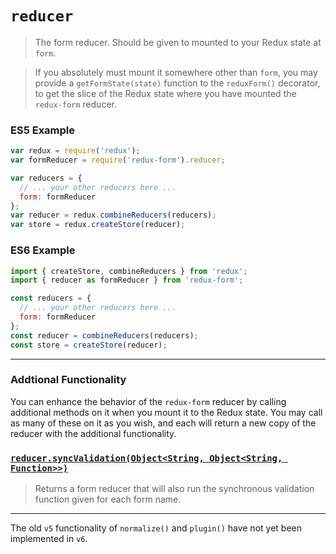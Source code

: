 # `reducer`

> The form reducer. Should be given to mounted to your Redux state at `form`.

> If you absolutely must mount it somewhere other than `form`, you may provide a
`getFormState(state)` function to the `reduxForm()` decorator, to get the slice of the Redux 
state where you have mounted the `redux-form` reducer.

### ES5 Example

```javascript
var redux = require('redux');
var formReducer = require('redux-form').reducer;

var reducers = {
  // ... your other reducers here ...
  form: formReducer
};
var reducer = redux.combineReducers(reducers);
var store = redux.createStore(reducer);
```

### ES6 Example

```javascript
import { createStore, combineReducers } from 'redux';
import { reducer as formReducer } from 'redux-form';

const reducers = {
  // ... your other reducers here ...
  form: formReducer
};
const reducer = combineReducers(reducers);
const store = createStore(reducer);
```

---

### Addtional Functionality

You can enhance the behavior of the `redux-form` reducer by calling additional methods on it
when you mount it to the Redux state. You may call as many of these on it as you wish, and each 
will return a new copy of the reducer with the additional functionality.

### [`reducer.syncValidation(Object<String, Object<String, Function>>)`](ReducerSyncValidation.md)

> Returns a form reducer that will also run the synchronous validation function given for each 
form name.

---

The old `v5` functionality of `normalize()` and `plugin()` have not yet been implemented in `v6`.
